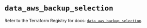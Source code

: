 # `data_aws_backup_selection`

Refer to the Terraform Registry for docs: [`data_aws_backup_selection`](https://registry.terraform.io/providers/hashicorp/aws/4.67.0/docs/data-sources/backup_selection).
